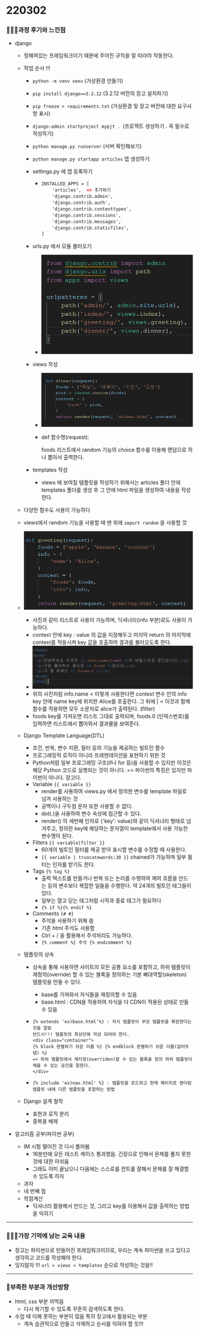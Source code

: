 # 220302

### 👨🏼‍🏫과정 후기와 느낀점

- django

  - 정해져있는 프레임워크이기 때문에 주어진 규칙을 잘 따라야 작동한다.

  - 작업 순서 !!!

    - `python -m venv venv` (가상환경 만들기)

    - `pip install django==3.2.12`  (3.2.12 버전의 장고 설치하기)

    - `pip freeze > requirements.txt`  (가상환경 및 장고 버전에 대한 요구사항 표시)

    - `django-admin startproject mypjt . `(프로젝트 생성하기 . 꼭 필수로 작성하기)

    - `python manage.py runserver` (서버 확인해보기)

    - `python manage.py startapp articles` 앱 생성하기 

    - settings.py 에 앱 등록하기

      - ```html
        INSTALLED_APPS = [
            'articles',  << 추가하기
            'django.contrib.admin',
            'django.contrib.auth',
            'django.contrib.contenttypes',
            'django.contrib.sessions',
            'django.contrib.messages',
            'django.contrib.staticfiles',
        ]
        ```

    - urls.py 에서 모듈 불러오기

      - ![image-20220302145518850](220302.assets/image-20220302145518850.png)
      
    - views 작성
    
      - ![image-20220302145545888](220302.assets/image-20220302145545888.png)

      - def 함수명(request): 

        foods 리스트에서 random 기능의 choice 함수를 이용해 랜덤으로 하나 뽑아서 출력한다.
    
    - templates 작성
    
      - views 에 보여질 템플릿을 작성하기 위해서는 articles 폴더 안에 templates 폴더를 생성 후 그 안에 html 파일을 생성하여 내용을 작성한다.
    
  - 다양한 함수도 사용이 가능하다
  
  - views에서 random 기능을 사용할 때 맨 위에 `import random` 을 사용할 것
  
  - ![image-20220302145701756](220302.assets/image-20220302145701756.png)
  
    - 사진과 같이 리스트로 사용이 가능하며, 딕셔너리(info 부분)로도 사용이 가능하다.
    - context 안에 key : value 의 값을 지정해두고 마지막 return 의 마지막에 context를 적용시켜 key 값을 호출하여 결과를 불러오도록 한다.
    - ![image-20220302145829107](220302.assets/image-20220302145829107.png)
    - 위의 사진처럼 info.name < 이렇게 사용한다면 context 변수 안의 info key 안에 name key에 위치한 Alice를 호출한다. 그 뒤에 | < 이것과 함께 함수를 적용하면 모두 소문자로 alice가 출력된다. (filter)
    - foods key를 가져오면 리스트 그대로 출력되며, foods.0 (인덱스번호)를 입력하면 리스트에서 뽑아와서 결과물을 보여준다.
  
  - Django Template Language(DTL)
  
    - 조건, 반복, 변수 치환, 필터 등의 기능을 제공하는 빌트인 함수
    - 프로그래밍적 로직이 아니라 프레젠테이션을 표현하기 위한 것
    - Python처럼 일부 프로그래밍 구조(if나 for 등)을 사용할 수 있지만 이것은 해당 Python 코드로 실행되는 것이 아니다. => 파이썬의 특징은 있지만 파이썬이 아니다. 장고다.
    - Variable  `{{ variable }}`
      - render를 사용하여 views.py 에서 정의한 변수를 template 파일로 넘겨 사용하는 것
      - 공백이나 구두점 문자 또한 사용할 수 없다.
      - dot(.)을 사용하여 변수 속성에 접근할 수 있다.
      - render() 의 세번째 인자로 {'key': value}와 같이 딕셔너리 형태로 넘겨주고, 정의한 key에 해당하는 문자열이 template에서 사용 가능한 변수명이 된다.
    - Filters `{{ variable|filter }}` 
      - 60개의 빌트인 필터를 제공 받아 표시할 변수를 수정할 때 사용한다.
      - `{{ variable | truncatewords:30 }}` chained가 가능하며 일부 필터는 인자를 받기도 한다.
    - Tags `{% tag %}`
      - 출력 텍스트를 만들거나 반복 또는 논리를 수행하여 제어 흐름을 만드는 등의 변수보다 복잡한 일들을 수행한다. 약 24개의 빌트인 태그들이 있다.
      - 일부는 열고 닫는 태그처럼 시작과 종료 태그가 필요하다
      - `{% if %}{% endif %}`
    - Comments `{# #}`
      - 주석을 사용하기 위해 씀
      - 기존 html 주석도 사용함
      - Ctrl + / 을 활용해서 주석처리도 가능하다.
      -  `{% comment %} 주석 {% endcomment %}`
  
  - 템플릿의 상속
  
    - 상속을 통해 사용하면 사이트의 모든 공통 요소를 포함하고, 하위 템플릿이 재정의(override) 할 수 있는 블록을 정의하는 기본 뼈대역할(skeleton) 템플릿을 만들 수 있다.
  
      - base를 가져와서 자식들을 재정의할 수 있음
      - base.html : CDN을 적용하여 자식을 다 CDN이 적용된 상태로 만들 수 있음
  
    - ```django
      {% extends 'ex)base.html'%} : 자식 템플릿이 부모 템플릿을 확장한다는 것을 알림
      반드시!!! 템플릿의 최상단에 작성 되어야 한다.
      <div class="container">
      {% block 판별하기 쉬운 이름 %} {% endblock 판별하기 쉬운 이름(없어두댐) %}
      => 하위 템플릿에서 재지정(overriden)할 수 있는 블록을 정의 하위 템플릿이 채울 수 있는 공간을 말한다.
      </div>
      ```
      
    - ```django
      {% include 'ex)nav.html' %} : 템플릿을 로드하고 현재 페이지로 렌더링
      템플릿 내에 다른 템플릿을 포함하는 방법
      ```
  
  - Django 설계 철학
  
    - 표현과 로직 분리
    - 중복을 배제



- 알고리즘 공부(파이썬 공부)
  - IM 시험 떨어진 것 다시 풀어봄
    - 16분만에 모든 테스트 케이스 통과했음. 긴장으로 인해서 문제를 풀지 못한 것에 대한 아쉬움 
    - 그래도 이미 끝났으니 다음에는 스스로를 컨트롤 잘해서 문제를 잘 해결할 수 있도록 하자
  - 과자
  - 네 번째 점
  - 학점계산
    - 딕셔너리 활용해서 만드는 것, 그리고 key를 이용해서 값을 출력하는 방법을 익히기


---

### 💁🏼‍♂️가장 기억에 남는 교육 내용

- 장고는 파이썬으로 만들어진 프레임워크이므로, 우리는 계속 파이썬을 쓰고 있다고 생각하고 코드를 작성해야 한다.
- 잊지말자 !!! `url > views > templates` 순으로 작성하는 것을!!

---

### 💫부족한 부분과 개선방향

- html, css 부분 까먹음
  - 다시 복기할 수 있도록 꾸준히 검색하도록 한다.
- 수업 때 이해 못하는 부분이 많음 특히 장고에서 활용되는 부분
  - 계속 습관적으로 만들고 삭제하고 순서를 익혀야 할 듯!!!
